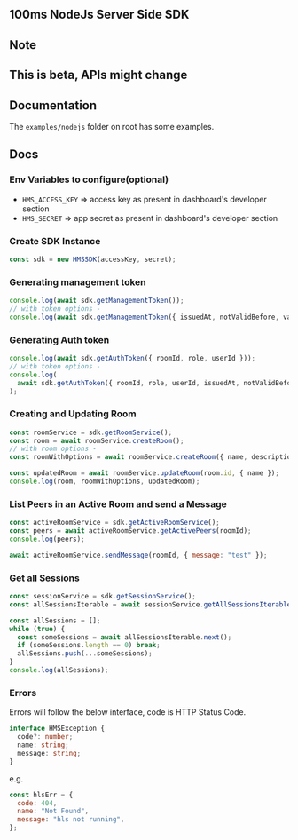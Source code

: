 ## 100ms NodeJs Server Side SDK

## Note

## This is beta, APIs might change

## Documentation

The `examples/nodejs` folder on root has some examples.

## Docs

### Env Variables to configure(optional)

- `HMS_ACCESS_KEY` => access key as present in dashboard's developer section
- `HMS_SECRET` => app secret as present in dashboard's developer section

### Create SDK Instance

```js
const sdk = new HMSSDK(accessKey, secret);
```

### Generating management token

```js
console.log(await sdk.getManagementToken());
// with token options -
console.log(await sdk.getManagementToken({ issuedAt, notValidBefore, validForSeconds }));
```

### Generating Auth token

```js
console.log(await sdk.getAuthToken({ roomId, role, userId }));
// with token options -
console.log(
  await sdk.getAuthToken({ roomId, role, userId, issuedAt, notValidBefore, validForSeconds })
);
```

### Creating and Updating Room

```js
const roomService = sdk.getRoomService();
const room = await roomService.createRoom();
// with room options -
const roomWithOptions = await roomService.createRoom({ name, description, recording_info, region });

const updatedRoom = await roomService.updateRoom(room.id, { name });
console.log(room, roomWithOptions, updatedRoom);
```

### List Peers in an Active Room and send a Message

```js
const activeRoomService = sdk.getActiveRoomService();
const peers = await activeRoomService.getActivePeers(roomId);
console.log(peers);

await activeRoomService.sendMessage(roomId, { message: "test" });
```

### Get all Sessions

```js
const sessionService = sdk.getSessionService();
const allSessionsIterable = await sessionService.getAllSessionsIterable();

const allSessions = [];
while (true) {
  const someSessions = await allSessionsIterable.next();
  if (someSessions.length == 0) break;
  allSessions.push(...someSessions);
}
console.log(allSessions);
```

### Errors

Errors will follow the below interface, code is HTTP Status Code.

```ts
interface HMSException {
  code?: number;
  name: string;
  message: string;
}
```

e.g.

```js
const hlsErr = {
  code: 404,
  name: "Not Found",
  message: "hls not running",
};
```
